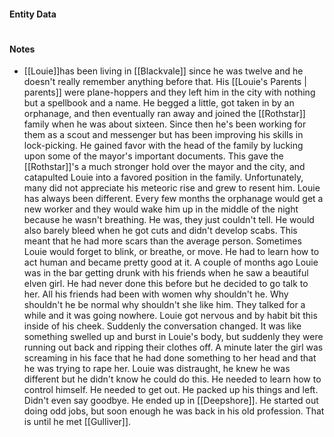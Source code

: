 #### Entity Data

#

#### Notes

- [[Louie]]has been living in [[Blackvale]] since he was twelve and he doesn't really remember anything before that. His [[Louie's Parents | parents]] were plane-hoppers and they left him in the city with nothing but a spellbook and a name. He begged a little, got taken in by an orphanage, and then eventually ran away and joined the [[Rothstar]] family when he was about sixteen. Since then he's been working for them as a scout and messenger but has been improving his skills in lock-picking. He gained favor with the head of the family by lucking upon some of the mayor's important documents. This gave the [[Rothstar]]'s a much stronger hold over the mayor and the city, and catapulted Louie into a favored position in the family. Unfortunately, many did not appreciate his meteoric rise and grew to resent him.  Louie has always been different. Every few months the orphanage would get a new worker and they would wake him up in the middle of the night because he wasn't breathing. He was, they just couldn't tell. He would also barely bleed when he got cuts and didn't develop scabs. This meant that he had more scars than the average person. Sometimes Louie would forget to blink, or breathe, or move. He had to learn how to act human and became pretty good at it. A couple of months ago Louie was in the bar getting drunk with his friends when he saw a beautiful elven girl. He had never done this before but he decided to go talk to her. All his friends had been with women why shouldn't he. Why shouldn't he be normal why shouldn't she like him. They talked for a while and it was going nowhere. Louie got nervous and by habit bit this inside of his cheek. Suddenly the conversation changed. It was like something swelled up and burst in Louie's body, but suddenly they were running out back and ripping their clothes off. A minute later the girl was screaming in his face that he had done something to her head and that he was trying to rape her.  Louie was distraught, he knew he was different but he didn't know he could do this.  He needed to learn how to control himself. He needed to get out. He packed up his things and left. Didn't even say goodbye.   He ended up in [[Deepshore]]. He started out doing odd jobs, but soon enough he was back in his old profession. That is until he met [[Gulliver]].
